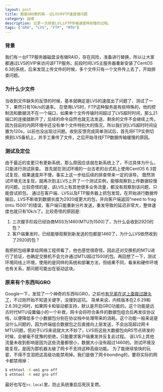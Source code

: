 ```yaml
---
layout: post
title: 都是GRO惹的祸--记LVS中FTP速度慢问题
category: 运维
description: 记录一次排查LVS上FTP传输速度特别慢的过程。
tags: ["GRO", "LVS", "FTP", "MTU"]
---
```


### 背景
我们有一台FTP服务器磁盘没有做RAID，存在风险，准备进行替换，所以让大家都通过LVS的VIP来访问该FTP服务。前段时间LVS主服务器重新安装了CentOS 6.3的系统，后来发现上传文件的时候，多个文件只有一个文件传上去了，开始排查问题。

### 为什么少文件
当收到文件缺失的反馈的时候，基本就确定是LVS的速度出了问题了，测试了一下，果然只有10k/s的速率。
在使用LVS时，FTP这种服务是有些特殊的，他的控制流和数据流不在一个端口，如果单个文件传输时间超过了LVS超时时间，那么21端口的连接就断开了，后续的命令自然也就无法发送，剩余的文件不会继续上传。因为目前的内网环境中还没有单个文件特别大的情况，所以我们的LVS超时时间设置为120s，以前也没出现过问题。收到反馈完成简单测试后，首先将FTP实例切换到LVS备机上，并手工重传了文件，之后开始寻找FTP数据传输缓慢的原因。

### 测试及定位
由于最近的变更只有更新系统，那么原因应该就在新系统上了，不过具体为什么，只能进行测试排查。
首先就在测试环境的一台古老的台式机上使用CentOS 6.3尝试复现，结果速度并不慢，事实上这一步给后续的排查带来一定的误导。
既然测试环境无法复现，就再次到主LVS上开了一个测试实例，能够观察到上传数据较慢的问题。比较奇怪的是，该LVS上有其他很多业务流量，都没有观察到该问题，只能尝试抓包。
通过在客户端、LVS以及FTP服务器上抓包发现，在开始进行数据传输后，LVS不断收到数据长度为2920或更大的包，并向客户端返回"need to frag (mtu 1500)"的错误，客户端只能重新分片发送，重发导致的延迟非常大，整体速度也就只有10k/s了。比较奇怪的原因是:

1. 三次握手阶段已经协商MSS为1460(MTU为1500)了，为什么会收到2920的包？
2. 客户端重发时，已经能够观察到新发送的包都是1460了，为什么LVS依然收到了2920的包？

我把抓包结果拿给网络工程师看了，他也感觉很奇怪。因此还对交换机的MTU进行了验证，也确定交换机不会允许通过MTU超过1500的包。再回想了一下，测试环境同线上环境，使用的是同样的系统和部署方法，但结果不同，看来和硬件环境也有关系，那问题可能出在驱动这块。

### 原来有个东西叫GRO

Google一下，发现了一个神奇的东西叫GRO，之前也[有兄弟在这上面栽过跟头了][1]，不过刚开始不知道关键字，没搜到这坑。
简单来说，内核版本在2.6.29和2.6.39之间时，如果网卡和驱动都支持，默认是开启GRO功能的。这个功能是远古时代MTU设置偏小的一个补救，网卡会将符合条件的数据包组合后再发往协议栈，以便降低多个小数据包分别在协议栈中处理带来的消耗。这个功能一般来说是没什么问题的，因为终端组合数据包之后直接向上层发送，不会出现超过网卡MTU问题，但对于LVS来说就大大不妙了。LVS将这些大数据包向RS节点转发的时候，会被毫不犹豫的拒绝，只能要求客户端重发并反复此过程。
该LVS上其他流量未收到影响是因为这些流量都很小，数据大小没有超过1460的。测试环境没能复现，是因为那机器太破了网卡不支持这种高级功能。
为了能继续愉快的玩耍，不得不含泪把这高级功能禁用掉。我们是做了网卡bonding的，要将实际的网卡都禁用掉：

```sh
$ ethtool -K em1 gro off
$ ethtool -K em2 gro off
```

最好也写在`rc.local`里，防止系统重启后死灰复燃。

[1]: http://blog.hellosa.org/2012/07/21/kernel-2-6-29-2-6-39-lvs-director-gro.html
